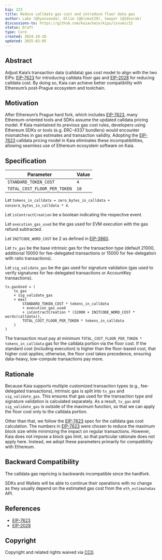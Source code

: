 ```yaml
---
kip: 223
title: Reduce calldata gas cost and introduce floor data gas 
author: Lake (@hyunsooda), Ollie (@blukat29), Sawyer (@2dvorak)
discussions-to: https://github.com/kaiachain/kips/issues/22
status: Draft
type: Core
created: 2024-10-18
updated: 2025-03-05
---
```


## Abstract

Adjust Kaia’s transaction data (calldata) gas cost model to align with the two EIPs: [EIP-7623](https://eips.ethereum.org/EIPS/eip-7623) for introducing calldata floor gas and [EIP-2028](https://eips.ethereum.org/EIPS/eip-2028) for reducing calldata cost. By doing so, Kaia can achieve better compatibility with Ethereum’s post-Prague ecosystem and toolchain.

## Motivation

After Ethereum’s Prague hard fork, which includes [EIP-7623](https://eips.ethereum.org/EIPS/eip-7623), many Ethereum-oriented tools and SDKs assume the updated calldata pricing model.
If Kaia maintained its previous gas cost rules, developers using Ethereum SDKs or tools (e.g. ERC-4337 bundlers) would encounter mismatches in gas estimates and transaction validity.
Adopting the [EIP-7623](https://eips.ethereum.org/EIPS/eip-7623) calldata pricing model in Kaia eliminates these incompatibilities, allowing seamless use of Ethereum ecosystem software on Kaia.

## Specification

| Parameter | Value |
|-|-|
| `STANDARD_TOKEN_COST` | `4` |
| `TOTAL_COST_FLOOR_PER_TOKEN` | `10` |

Let `tokens_in_calldata = zero_bytes_in_calldata + nonzero_bytes_in_calldata * 4`.

Let `isContractCreation` be a boolean indicating the respective event.

Let `execution_gas_used` be the gas used for EVM execution with the gas refund subtracted.

Let `INITCODE_WORD_COST` be 2 as defined in [EIP-3860](https://eips.ethereum.org/EIPS/eip-3860).

Let `tx_gas` be the base intrinsic gas for the transaction type (default 21000, additional 10000 for fee-delegated transactions or 15000 for fee-delegation with ratio transactions).

Let `sig_validate_gas` be the gas used for signature validation (gas used to verify signatures for fee-delegated transactions or AccountKey transactions).

```
tx.gasUsed = (
    tx_gas
    + sig_validate_gas
    + max(
        STANDARD_TOKEN_COST * tokens_in_calldata
        + execution_gas_used
        + isContractCreation * (32000 + INITCODE_WORD_COST * words(calldata)),
        TOTAL_COST_FLOOR_PER_TOKEN * tokens_in_calldata
    )
)
```

The transaction must pay at minimum `TOTAL_COST_FLOOR_PER_TOKEN * tokens_in_calldata` gas for the calldata portion via the floor cost. If the standard cost (including execution) is higher than the floor-based cost, that higher cost applies; otherwise, the floor cost takes precedence, ensuring data-heavy, low-compute transactions pay more.

## Rationale

Because Kaia supports multiple customized transaction types (e.g., fee-delegated transactions), intrinsic gas is split into `tx_gas` and `sig_validate_gas`. This ensures that gas used for the transaction type and signature validation is calculated separately. As a result, `tx_gas` and `sig_validate_gas` is outside of the maximum function, so that we can apply the floor cost only to the calldata portion.

Other than that, we follow the [EIP-7623](https://eips.ethereum.org/EIPS/eip-7623) spec for the calldata gas cost calculation. The numbers in [EIP-7623](https://eips.ethereum.org/EIPS/eip-7623) were chosen to reduce the maximum block size while minimizing the impact on regular transactions. However, Kaia does not impose a block gas limit, so that particular rationale does not apply here. Instead, we adopt these parameters primarily for compatibility with Ethereum.

## Backward Compatibility

The calldata gas repricing is backwards incompatible since the hardfork.

SDKs and Wallets will be able to continue their operations with no change as they usually depend on the estimated gas cost from the `eth_estimateGas` API.

## References

- [EIP-7623](https://eips.ethereum.org/EIPS/eip-7623)
- [EIP-2028](https://eips.ethereum.org/EIPS/eip-2028)

## Copyright

Copyright and related rights waived via [CC0](https://creativecommons.org/publicdomain/zero/1.0/).
